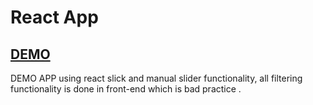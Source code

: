 # React App 

## [DEMO](https://mohamdhaji.github.io/pokemon-react/)
DEMO APP using react slick and manual slider functionality, all filtering functionality is done in front-end which is bad practice .

